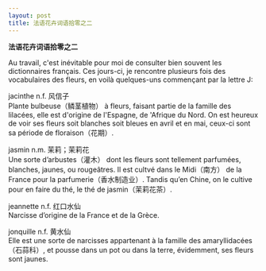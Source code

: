 ```yaml
---
layout: post
title: 法语花卉词语拾零之二
---
```


<p><a href="/fayu/node/90"></a><strong>法语花卉词语拾零之二</strong></p>
<p>Au travail, c&#39;est inévitable pour moi de consulter bien souvent les dictionnaires français. Ces jours-ci, je rencontre plusieurs fois des vocabulaires des fleurs, en voilà quelques-uns commençant par la lettre J:</p>
<p>jacinthe n.f. 风信子<br />Plante bulbeuse（鳞茎植物） à fleurs, faisant partie de la famille des lilacées, elle est d&#39;origine de l&#39;Espagne, de &#39;Afrique du Nord. On est heureux de voir ses fleurs soit blanches soit bleues en avril et en mai, ceux-ci sont sa période de floraison（花期）.</p>
<p>jasmin n.m.  茉莉；茉莉花<br />Une sorte d’arbustes（灌木） dont les fleurs sont tellement parfumées, blanches, jaunes, ou rougeâtres. Il est cultvé dans le Midi（南方） de la France pour la parfumerie（香水制造业）. Tandis qu’en Chine, on le cultive pour en faire du thé, le thé de jasmin（茉莉花茶）. </p>
<p>jeannette n.f. 红口水仙<br />Narcisse d’origine de la France et de la Grèce.</p>
<p>jonquille n.f. 黄水仙<br />Elle est une sorte de narcisses appartenant à la famille des amaryllidacées（石蒜科）, et pousse dans un pot ou dans la terre, évidemment, ses fleurs sont jaunes.</p>
